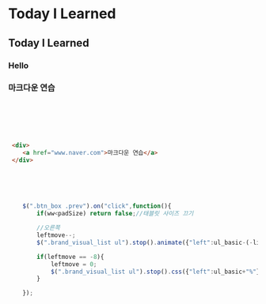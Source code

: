 # Today I Learned

## Today I Learned

### Hello



### 마크다운 연습
<br/>
<br/>
<br/>
<br/>

```html
 <div>
    <a href="www.naver.com">마크다운 연습</a>
 </div>
```

<br/>
<br/>
<br/>


```javascript
    $(".btn_box .prev").on("click",function(){
        if(ww<padSize) return false;//태블릿 사이즈 끄기

        //오른쪽
        leftmove--;
        $(".brand_visual_list ul").stop().animate({"left":ul_basic-(-liww*leftmove)+"%"},300);

        if(leftmove == -8){
            leftmove = 0;
            $(".brand_visual_list ul").stop().css({"left":ul_basic+"%"});
        }

    });
```